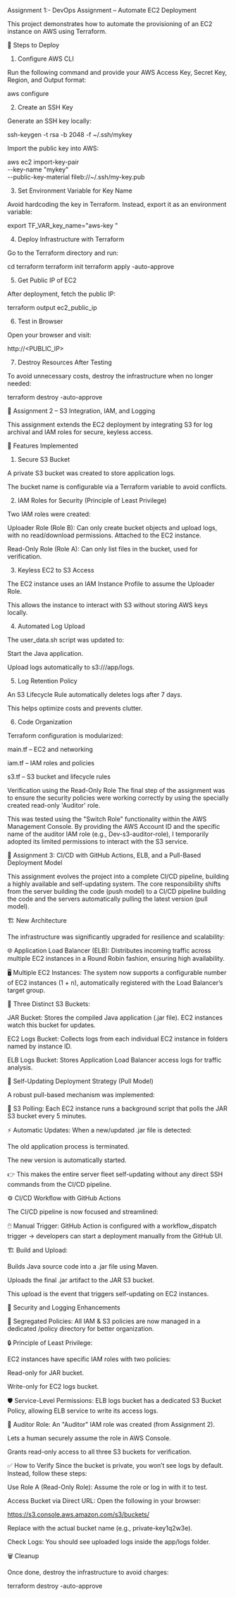 Assignment 1:- DevOps Assignment – Automate EC2 Deployment

This project demonstrates how to automate the provisioning of an EC2 instance on AWS using Terraform.

🚀 Steps to Deploy
1. Configure AWS CLI

Run the following command and provide your AWS Access Key, Secret Key, Region, and Output format:

aws configure

2. Create an SSH Key

Generate an SSH key locally:

ssh-keygen -t rsa -b 2048 -f ~/.ssh/mykey


Import the public key into AWS:

aws ec2 import-key-pair \
  --key-name "mykey" \
  --public-key-material fileb://~/.ssh/my-key.pub

3. Set Environment Variable for Key Name

Avoid hardcoding the key in Terraform. Instead, export it as an environment variable:

export TF_VAR_key_name="aws-key "

4. Deploy Infrastructure with Terraform

Go to the Terraform directory and run:

cd terraform
terraform init
terraform apply -auto-approve

5. Get Public IP of EC2

After deployment, fetch the public IP:

terraform output ec2_public_ip

6. Test in Browser

Open your browser and visit:

http://<PUBLIC_IP>

7. Destroy Resources After Testing

To avoid unnecessary costs, destroy the infrastructure when no longer needed:

terraform destroy -auto-approve




📌 Assignment 2 – S3 Integration, IAM, and Logging

This assignment extends the EC2 deployment by integrating S3 for log archival and IAM roles for secure, keyless access.


🔑 Features Implemented
1. Secure S3 Bucket

A private S3 bucket was created to store application logs.

The bucket name is configurable via a Terraform variable to avoid conflicts.

2. IAM Roles for Security (Principle of Least Privilege)

Two IAM roles were created:

Uploader Role (Role B): Can only create bucket objects and upload logs, with no read/download permissions. Attached to the EC2 instance.

Read-Only Role (Role A): Can only list files in the bucket, used for verification.

3. Keyless EC2 to S3 Access

The EC2 instance uses an IAM Instance Profile to assume the Uploader Role.

This allows the instance to interact with S3 without storing AWS keys locally.

4. Automated Log Upload

The user_data.sh script was updated to:

Start the Java application.

Upload logs automatically to s3://<bucket-name>/app/logs.

5. Log Retention Policy

An S3 Lifecycle Rule automatically deletes logs after 7 days.

This helps optimize costs and prevents clutter.

6. Code Organization

Terraform configuration is modularized:

main.tf – EC2 and networking

iam.tf – IAM roles and policies

s3.tf – S3 bucket and lifecycle rules




Verification using the Read-Only Role
The final step of the assignment was to ensure the security policies were working correctly by using the specially created read-only 'Auditor' role.


This was tested using the "Switch Role" functionality within the AWS Management Console. By providing the AWS Account ID and the specific name of the auditor IAM role (e.g., Dev-s3-auditor-role), I temporarily adopted its limited permissions to interact with the S3 service.



📘 Assignment 3: CI/CD with GitHub Actions, ELB, and a Pull-Based Deployment Model

This assignment evolves the project into a complete CI/CD pipeline, building a highly available and self-updating system.
The core responsibility shifts from the server building the code (push model) to a CI/CD pipeline building the code and the servers automatically pulling the latest version (pull model).

🏗️ New Architecture

The infrastructure was significantly upgraded for resilience and scalability:

🌐 Application Load Balancer (ELB):
Distributes incoming traffic across multiple EC2 instances in a Round Robin fashion, ensuring high availability.

🖥️ Multiple EC2 Instances:
The system now supports a configurable number of EC2 instances (1 + n), automatically registered with the Load Balancer’s target group.

📂 Three Distinct S3 Buckets:

JAR Bucket: Stores the compiled Java application (.jar file). EC2 instances watch this bucket for updates.

EC2 Logs Bucket: Collects logs from each individual EC2 instance in folders named by instance ID.

ELB Logs Bucket: Stores Application Load Balancer access logs for traffic analysis.

🔄 Self-Updating Deployment Strategy (Pull Model)

A robust pull-based mechanism was implemented:

📡 S3 Polling:
Each EC2 instance runs a background script that polls the JAR S3 bucket every 5 minutes.

⚡ Automatic Updates:
When a new/updated .jar file is detected:

The old application process is terminated.

The new version is automatically started.

👉 This makes the entire server fleet self-updating without any direct SSH commands from the CI/CD pipeline.

⚙️ CI/CD Workflow with GitHub Actions

The CI/CD pipeline is now focused and streamlined:

🖱️ Manual Trigger:
GitHub Action is configured with a workflow_dispatch trigger → developers can start a deployment manually from the GitHub UI.

🏗️ Build and Upload:

Builds Java source code into a .jar file using Maven.

Uploads the final .jar artifact to the JAR S3 bucket.

This upload is the event that triggers self-updating on EC2 instances.

🔐 Security and Logging Enhancements

📁 Segregated Policies:
All IAM & S3 policies are now managed in a dedicated /policy directory for better organization.

🔒 Principle of Least Privilege:

EC2 instances have specific IAM roles with two policies:

Read-only for JAR bucket.

Write-only for EC2 logs bucket.

🛡️ Service-Level Permissions:
ELB logs bucket has a dedicated S3 Bucket Policy, allowing ELB service to write its access logs.

👤 Auditor Role:
An "Auditor" IAM role was created (from Assignment 2).

Lets a human securely assume the role in AWS Console.

Grants read-only access to all three S3 buckets for verification.





✅ How to Verify
Since the bucket is private, you won’t see logs by default. Instead, follow these steps:

Use Role A (Read-Only Role):
Assume the role or log in with it to test.

Access Bucket via Direct URL:
Open the following in your browser:

https://s3.console.aws.amazon.com/s3/buckets/<your-unique-bucket-name>


Replace <your-unique-bucket-name> with the actual bucket name (e.g., private-key1q2w3e).

Check Logs:
You should see uploaded logs inside the app/logs folder.

🗑️ Cleanup

Once done, destroy the infrastructure to avoid charges:

terraform destroy -auto-approve
